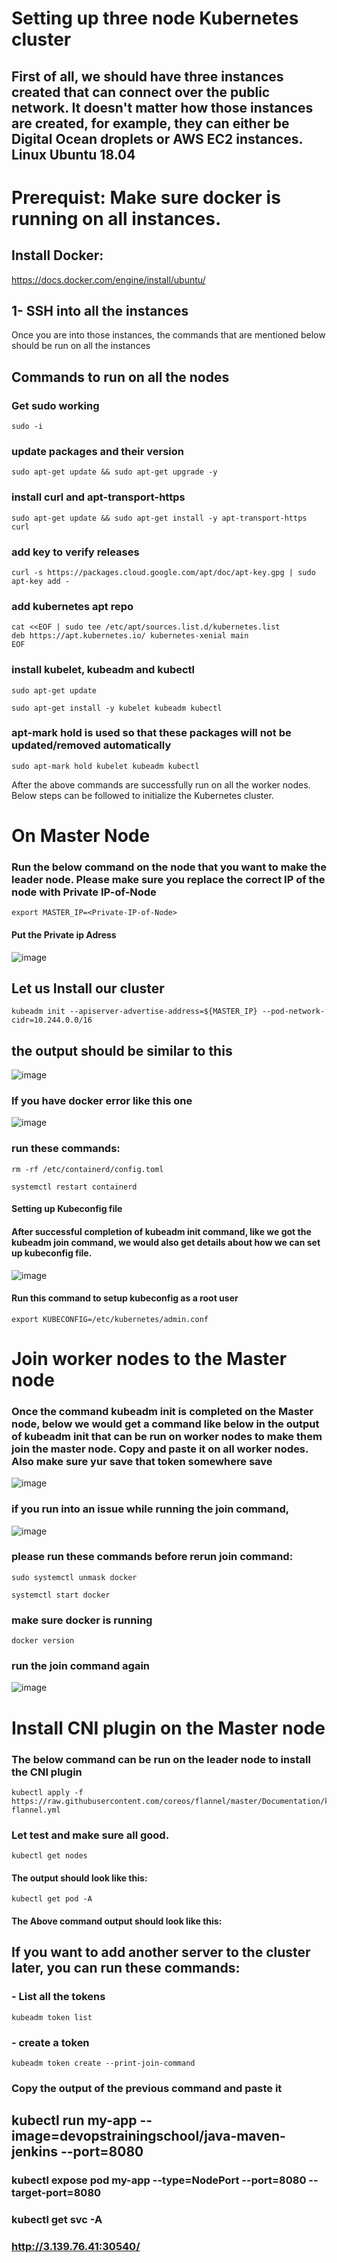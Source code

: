 # Setting up three node Kubernetes cluster
## First of all, we should have three instances created that can connect over the public network. It doesn't matter how those instances are created, for example, they can either be Digital Ocean droplets or AWS EC2 instances. Linux Ubuntu 18.04
# Prerequist: Make sure docker is running on all instances.
## Install Docker: 
https://docs.docker.com/engine/install/ubuntu/
## 1- SSH into all the instances
Once you are into those instances, the commands that are mentioned below should be run on all the instances

## Commands to run on all the nodes
### Get sudo working
```
sudo -i
```
### update packages and their version
```
sudo apt-get update && sudo apt-get upgrade -y
```

### install curl and apt-transport-https
```
sudo apt-get update && sudo apt-get install -y apt-transport-https curl
```

### add key to verify releases

```
curl -s https://packages.cloud.google.com/apt/doc/apt-key.gpg | sudo apt-key add -
```

### add kubernetes apt repo
```
cat <<EOF | sudo tee /etc/apt/sources.list.d/kubernetes.list
deb https://apt.kubernetes.io/ kubernetes-xenial main
EOF
```

### install kubelet, kubeadm and kubectl
```
sudo apt-get update
```
```
sudo apt-get install -y kubelet kubeadm kubectl
```

### apt-mark hold is used so that these packages will not be updated/removed automatically
```
sudo apt-mark hold kubelet kubeadm kubectl
```
After the above commands are successfully run on all the worker nodes. Below steps can be followed to initialize the Kubernetes cluster.

# On Master Node
### Run the below command on the node that you want to make the leader node. Please make sure you replace the correct IP of the node with Private IP-of-Node
```
export MASTER_IP=<Private-IP-of-Node>
```
#### Put the Private ip Adress
![image](https://user-images.githubusercontent.com/107158398/180680492-c353019b-d75a-4518-9e64-9914e3471563.png)

## Let us Install our cluster
```
kubeadm init --apiserver-advertise-address=${MASTER_IP} --pod-network-cidr=10.244.0.0/16
```
## the output should be similar to this
![image](https://user-images.githubusercontent.com/107158398/180681465-c0013222-a2e0-4594-b8ff-78243b22d7a2.png)
### If you have docker error like this one
![image](https://user-images.githubusercontent.com/107158398/180901753-dca22550-2a72-4223-87ff-8f97fafa08c3.png)
### run these commands:
```
rm -rf /etc/containerd/config.toml
```
```
systemctl restart containerd
```

#### Setting up Kubeconfig file
#### After successful completion of kubeadm init command, like we got the kubeadm join command, we would also get details about how we can set up kubeconfig file.
![image](https://user-images.githubusercontent.com/107158398/180835327-eb520b39-4df1-4754-92b6-53f3790694c7.png)
#### Run this command to setup kubeconfig as a root user
```
export KUBECONFIG=/etc/kubernetes/admin.conf
 ```
# Join worker nodes to the Master node
### Once the command kubeadm init is completed on the Master node, below we would get a command like below in the output of kubeadm init that can be run on worker nodes to make them join the master node. Copy and paste it on all worker nodes. Also make sure yur save that token somewhere save

![image](https://user-images.githubusercontent.com/107158398/180681523-06a01af8-0ad9-43bf-93b9-89f4bf2c6291.png)
### if you run into an issue while running the join command,
![image](https://user-images.githubusercontent.com/107158398/180902268-71bf3b06-c5aa-494b-a558-1dc9a8fa5306.png)

### please run these commands before rerun join command:
```
sudo systemctl unmask docker
```
```
systemctl start docker
```
### make sure docker is running 
```
docker version
```
### run the join command again
![image](https://user-images.githubusercontent.com/107158398/180681523-06a01af8-0ad9-43bf-93b9-89f4bf2c6291.png)



# Install CNI plugin on the Master node
### The below command can be run on the leader node to install the CNI plugin
```
kubectl apply -f https://raw.githubusercontent.com/coreos/flannel/master/Documentation/kube-flannel.yml
```
### Let test and make sure all good.
```
kubectl get nodes
```
#### The output should look like this:

```
kubectl get pod -A
```
#### The Above command output should look like this:




## If you want to add another server to the cluster later, you can run these commands:
### - List all the tokens
```
kubeadm token list
```
### - create a token
```
kubeadm token create --print-join-command
```
### Copy the output of the previous command and paste it



## kubectl run my-app --image=devopstrainingschool/java-maven-jenkins --port=8080
### kubectl expose pod my-app --type=NodePort --port=8080 --target-port=8080
### kubectl get svc -A
### http://3.139.76.41:30540/



